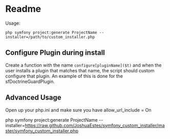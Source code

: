 Readme
======

Usage:

    php symfony project:generate ProjectName --installer=/path/to/custom_installer.php


Configure Plugin during install
-------------------------------

Create a function with the name `configure[pluginName]($t)` and when the user
installs a plugin that matches that name, the script should custom configure
that plugin. An example of this is done for the sfDoctrineGuardPlugin.

Advanced Usage
--------------

Open up your php.ini and make sure you have allow_url_include = On

php symfony project:generate ProjectName --installer=https://raw.github.com/JoshuaEstes/symfony_custom_installer/master/symfony_custom_installer.php
